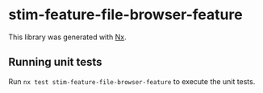 # stim-feature-file-browser-feature

This library was generated with [Nx](https://nx.dev).

## Running unit tests

Run `nx test stim-feature-file-browser-feature` to execute the unit tests.
